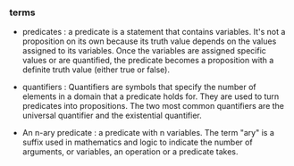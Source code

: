 ### terms
- predicates :  a predicate is a statement that contains variables. It's not a proposition on its own because its truth value depends on the values assigned to its variables. Once the variables are assigned specific values or are quantified, the predicate becomes a proposition with a definite truth value (either true or false).

- quantifiers : Quantifiers are symbols that specify the number of elements in a domain that a predicate holds for. They are used to turn predicates into propositions. The two most common quantifiers are the universal quantifier and the existential quantifier.

- An n-ary predicate : a predicate with n variables. The term "ary" is a suffix used in mathematics and logic to indicate the number of arguments, or variables, an operation or a predicate takes.